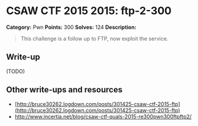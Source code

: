# CSAW CTF 2015 2015: ftp-2-300

**Category:** Pwn
**Points:** 300
**Solves:** 124
**Description:**

> This challenge is a follow up to FTP, now exploit the service.


## Write-up

(TODO)

## Other write-ups and resources

* [http://bruce30262.logdown.com/posts/301425-csaw-ctf-2015-ftp](http://bruce30262.logdown.com/posts/301425-csaw-ctf-2015-ftp)
* <http://www.incertia.net/blog/csaw-ctf-quals-2015-re300pwn300ftpftp2/>

